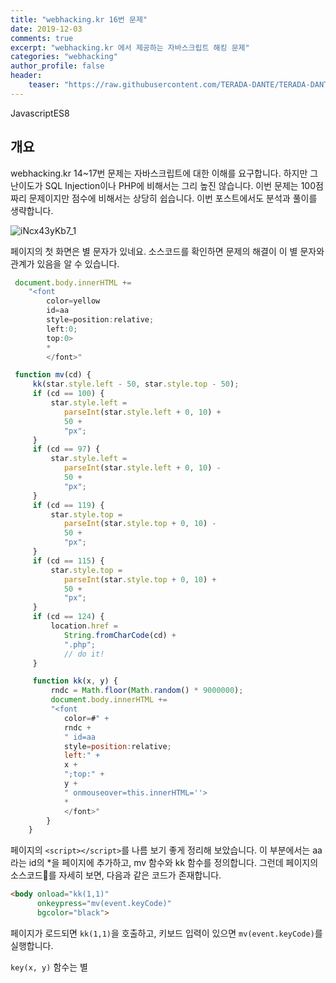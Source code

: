 ```yaml
---
title: "webhacking.kr 16번 문제"
date: 2019-12-03
comments: true
excerpt: "webhacking.kr 에서 제공하는 자바스크립트 해킹 문제"
categories: "webhacking"
author_profile: false
header:
    teaser: "https://raw.githubusercontent.com/TERADA-DANTE/TERADA-DANTE.github.io/master/_images/teaser/webhacking_teaser.jpg"
---
```

<!-- Post ID : iNcx43yKb7 -->
<!--Language Button HTML -->
<span><a class="Javascript"><i class="fab fa-js-square"></i> Javascript</a><a class="Javascriptver">ES8</a></span>
<!--Language Button HTML -->
<!-- Main content-->

## 개요
webhacking.kr 14~17번 문제는 자바스크립트에 대한 이해를 요구합니다. 하지만 그 난이도가 SQL Injection이나 PHP에 비해서는 그리 높진 않습니다. 이번 문제는 100점짜리 문제이지만 점수에 비해서는 상당히 쉽습니다. 이번 포스트에서도 분석과 풀이를 생략합니다.

![iNcx43yKb7_1](/assets/images/post/webhacking/iNcx43yKb7_1.png)

페이지의 첫 화면은 별 문자가 있네요. 소스코드를 확인하면 문제의 해결이 이 별 문자와 관계가 있음을 알 수 있습니다.

~~~javascript
 document.body.innerHTML += 
    "<font 
        color=yellow 
        id=aa 
        style=position:relative;
        left:0;
        top:0>
        *
        </font>"

 function mv(cd) {
     kk(star.style.left - 50, star.style.top - 50);
     if (cd == 100) {
         star.style.left = 
            parseInt(star.style.left + 0, 10) + 
            50 + 
            "px";
     }
     if (cd == 97) {
         star.style.left = 
            parseInt(star.style.left + 0, 10) - 
            50 + 
            "px";
     }
     if (cd == 119) {
         star.style.top = 
            parseInt(star.style.top + 0, 10) - 
            50 + 
            "px";
     }
     if (cd == 115) {
         star.style.top = 
            parseInt(star.style.top + 0, 10) + 
            50 + 
            "px";
     }
     if (cd == 124) {
         location.href = 
            String.fromCharCode(cd) + 
            ".php"; 
            // do it!
     }

     function kk(x, y) {
         rndc = Math.floor(Math.random() * 9000000);
         document.body.innerHTML += 
         "<font 
            color=#" + 
            rndc + 
            " id=aa 
            style=position:relative;
            left:" + 
            x + 
            ";top:" + 
            y + 
            " onmouseover=this.innerHTML=''>
            *
            </font>"
        }
    }
~~~
페이지의 `<script></script>`를 나름 보기 좋게 정리해 보았습니다. 이 부분에서는 aa라는 id의 *을 페이지에 추가하고, mv 함수와 kk 함수를 정의합니다. 그런데 페이지의 소스코드🧩를 자세히 보면, 다음과 같은 코드가 존재합니다.

~~~html
<body onload="kk(1,1)" 
      onkeypress="mv(event.keyCode)" 
      bgcolor="black">
~~~

페이지가 로드되면 `kk(1,1)`을 호출하고, 키보드 입력이 있으면 `mv(event.keyCode)`를 실행합니다. 

`key(x, y)` 함수는 별
<!-- Main content-->

<!-- Javascript -->

<!-- Javascript -->

<!-- CSS -->

<!-- CSS -->
